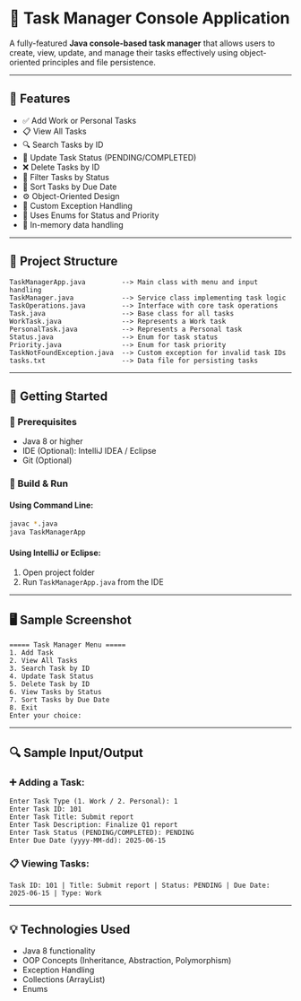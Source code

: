 # 📝 Task Manager Console Application

A fully-featured **Java console-based task manager** that allows users to create, view, update, and manage their tasks effectively using object-oriented principles and file persistence.

---

## 🌟 Features

- ✅ Add Work or Personal Tasks
- 📋 View All Tasks
- 🔍 Search Tasks by ID
- 🔁 Update Task Status (PENDING/COMPLETED)
- ❌ Delete Tasks by ID
- 📌 Filter Tasks by Status
- 📅 Sort Tasks by Due Date
- ⚙️ Object-Oriented Design
- 🧪 Custom Exception Handling
- 📁 Uses Enums for Status and Priority
- 🧠 In-memory data handling

---

## 📁 Project Structure

```
TaskManagerApp.java         --> Main class with menu and input handling
TaskManager.java            --> Service class implementing task logic
TaskOperations.java         --> Interface with core task operations
Task.java                   --> Base class for all tasks
WorkTask.java               --> Represents a Work task
PersonalTask.java           --> Represents a Personal task
Status.java                 --> Enum for task status
Priority.java               --> Enum for task priority
TaskNotFoundException.java  --> Custom exception for invalid task IDs
tasks.txt                   --> Data file for persisting tasks
```

---

## 🚀 Getting Started

### 🧰 Prerequisites

- Java 8 or higher
- IDE (Optional): IntelliJ IDEA / Eclipse
- Git (Optional)

### 🔧 Build & Run

#### Using Command Line:

```bash
javac *.java
java TaskManagerApp
```

#### Using IntelliJ or Eclipse:

1. Open project folder
2. Run `TaskManagerApp.java` from the IDE

---

## 🖥️ Sample Screenshot

```
===== Task Manager Menu =====
1. Add Task
2. View All Tasks
3. Search Task by ID
4. Update Task Status
5. Delete Task by ID
6. View Tasks by Status
7. Sort Tasks by Due Date
8. Exit
Enter your choice:
```

---

## 🔍 Sample Input/Output

### ➕ Adding a Task:
```
Enter Task Type (1. Work / 2. Personal): 1
Enter Task ID: 101
Enter Task Title: Submit report
Enter Task Description: Finalize Q1 report
Enter Task Status (PENDING/COMPLETED): PENDING
Enter Due Date (yyyy-MM-dd): 2025-06-15
```

### 📋 Viewing Tasks:
```
Task ID: 101 | Title: Submit report | Status: PENDING | Due Date: 2025-06-15 | Type: Work
```

---

## 💡 Technologies Used

- Java 8 functionality
- OOP Concepts (Inheritance, Abstraction, Polymorphism)
- Exception Handling
- Collections (ArrayList)
- Enums
